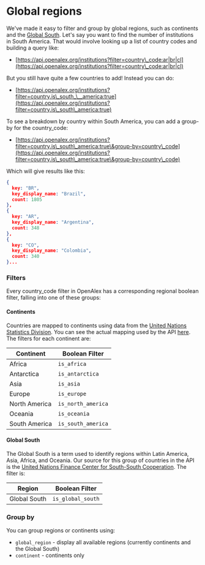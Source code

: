 # Global regions

We've made it easy to filter and group by global regions, such as continents and the [Global South](https://en.wikipedia.org/wiki/Global\_North\_and\_Global\_South). Let's say you want to find the number of institutions in South America. That would involve looking up a list of country codes and building a query like:

* [https://api.openalex.org/institutions?filter=country\_code:ar|br|cl](https://api.openalex.org/institutions?filter=country\_code:ar|br|cl)

But you still have quite a few countries to add! Instead you can do:

* [https://api.openalex.org/institutions?filter=country.is\_south_\__america:true](https://api.openalex.org/institutions?filter=country.is\_south\_america:true)

To see a breakdown by country within South America, you can add a group-by for the country\_code:

* [https://api.openalex.org/institutions?filter=country.is\_south\_america:true\&group-by=country\_code](https://api.openalex.org/institutions?filter=country.is\_south\_america:true\&group-by=country\_code)

Which will give results like this:

```json
{
  key: "BR",
  key_display_name: "Brazil",
  count: 1805
},
{
  key: "AR",
  key_display_name: "Argentina",
  count: 348
},
{
  key: "CO",
  key_display_name: "Colombia",
  count: 340
}...
```

### Filters

Every country\_code filter in OpenAlex has a corresponding regional boolean filter, falling into one of these groups:

#### **Continents**

Countries are mapped to continents using data from the [United Nations Statistics Division](https://unstats.un.org/unsd/methodology/m49/). You can see the actual mapping used by the API [here](https://github.com/ourresearch/openalex-elastic-api/blob/master/countries.py). The filters for each continent are:

| Continent     | Boolean Filter     |
| ------------- | ------------------ |
| Africa        | `is_africa`        |
| Antarctica    | `is_antarctica`    |
| Asia          | `is_asia`          |
| Europe        | `is_europe`        |
| North America | `is_north_america` |
| Oceania       | `is_oceania`       |
| South America | `is_south_america` |

#### **Global South**

The Global South is a term used to identify regions within Latin America, Asia, Africa, and Oceania. Our source for this group of countries in the API is the [United Nations Finance Center for South-South Cooperation](http://www.fc-ssc.org/en/partnership\_program/south\_south\_countries). The filter is:

| Region       | Boolean Filter    |
| ------------ | ----------------- |
| Global South | `is_global_south` |

### Group by

You can group regions or continents using:

* `global_region` - display all available regions (currently continents and the Global South)
* `continent` - continents only
